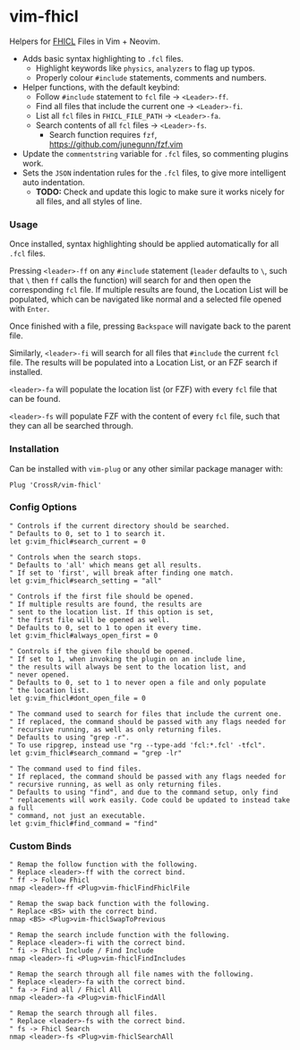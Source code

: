 # vim-fhicl

Helpers for [FHICL](https://cdcvs.fnal.gov/redmine/projects/fhicl/wiki) Files in Vim + Neovim.

 * Adds basic syntax highlighting to `.fcl` files.
    * Highlight keywords like `physics`, `analyzers` to flag up typos.
    * Properly colour `#include` statements, comments and numbers.
 * Helper functions, with the default keybind:
    * Follow `#include` statement to `fcl` file → `<Leader>-ff`.
    * Find all files that include the current one  → `<Leader>-fi`.
    * List all `fcl` files in `FHICL_FILE_PATH` → `<Leader>-fa`.
    * Search contents of all `fcl` files → `<Leader>-fs`.
      * Search function requires `fzf`, https://github.com/junegunn/fzf.vim
 * Update the `commentstring` variable for `.fcl` files, so commenting plugins work.
 * Sets the `JSON` indentation rules for the `.fcl` files, to give more intelligent auto indentation.
    * **TODO:** Check and update this logic to make sure it works nicely for all files, and all styles of line.

### Usage

Once installed, syntax highlighting should be applied automatically for all
`.fcl` files.

Pressing `<leader>-ff` on any `#include` statement (`leader`
defaults to `\`, such that `\` then `ff` calls the function) will search for and
then open the corresponding `fcl` file. If multiple results are found, the
Location List will be populated, which can be navigated like normal and a selected
file opened with `Enter`.

Once finished with a file, pressing `Backspace` will navigate back to the parent file.

Similarly, `<leader>-fi` will search for all files that `#include` the current `fcl` file.
The results will be populated into a Location List, or an FZF search if installed.

`<leader>-fa` will populate the location list (or FZF) with every `fcl` file that can be found.

`<leader>-fs` will populate FZF with the content of every `fcl` file, such that they can all
be searched through.

### Installation

Can be installed with `vim-plug` or any other similar package manager with:

```vim
Plug 'CrossR/vim-fhicl'
```

### Config Options

```vim
" Controls if the current directory should be searched.
" Defaults to 0, set to 1 to search it.
let g:vim_fhicl#search_current = 0

" Controls when the search stops.
" Defaults to 'all' which means get all results.
" If set to 'first', will break after finding one match.
let g:vim_fhicl#search_setting = "all"

" Controls if the first file should be opened.
" If multiple results are found, the results are
" sent to the location list. If this option is set,
" the first file will be opened as well.
" Defaults to 0, set to 1 to open it every time.
let g:vim_fhicl#always_open_first = 0

" Controls if the given file should be opened.
" If set to 1, when invoking the plugin on an include line,
" the results will always be sent to the location list, and
" never opened.
" Defaults to 0, set to 1 to never open a file and only populate
" the location list.
let g:vim_fhicl#dont_open_file = 0

" The command used to search for files that include the current one.
" If replaced, the command should be passed with any flags needed for
" recursive running, as well as only returning files.
" Defaults to using "grep -r".
" To use ripgrep, instead use "rg --type-add 'fcl:*.fcl' -tfcl".
let g:vim_fhicl#search_command = "grep -lr"

" The command used to find files.
" If replaced, the command should be passed with any flags needed for
" recursive running, as well as only returning files.
" Defaults to using "find", and due to the command setup, only find
" replacements will work easily. Code could be updated to instead take a full
" command, not just an executable.
let g:vim_fhicl#find_command = "find"
```

### Custom Binds

```vim
" Remap the follow function with the following.
" Replace <leader>-ff with the correct bind.
" ff -> Follow Fhicl
nmap <leader>-ff <Plug>vim-fhiclFindFhiclFile

" Remap the swap back function with the following.
" Replace <BS> with the correct bind.
nmap <BS> <Plug>vim-fhiclSwapToPrevious

" Remap the search include function with the following.
" Replace <leader>-fi with the correct bind.
" fi -> Fhicl Include / Find Include
nmap <leader>-fi <Plug>vim-fhiclFindIncludes

" Remap the search through all file names with the following.
" Replace <leader>-fa with the correct bind.
" fa -> Find all / Fhicl All
nmap <leader>-fa <Plug>vim-fhiclFindAll

" Remap the search through all files.
" Replace <leader>-fs with the correct bind.
" fs -> Fhicl Search
nmap <leader>-fs <Plug>vim-fhiclSearchAll
```
